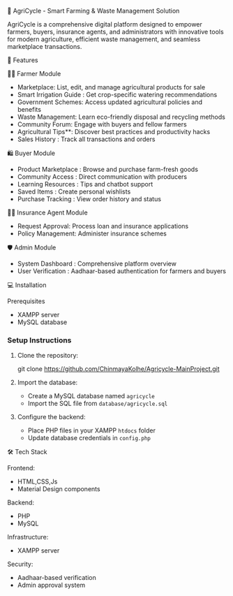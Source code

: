 🌾 AgriCycle - Smart Farming & Waste Management Solution


AgriCycle is a comprehensive digital platform designed to empower farmers, buyers, insurance agents, and administrators with innovative tools for modern agriculture, efficient waste management, and seamless marketplace transactions.


🚀 Features

👨‍🌾 Farmer Module
- Marketplace: List, edit, and manage agricultural products for sale
- Smart Irrigation Guide : Get crop-specific watering recommendations
- Government Schemes: Access updated agricultural policies and benefits
- Waste Management: Learn eco-friendly disposal and recycling methods
- Community Forum: Engage with buyers and fellow farmers
- Agricultural Tips**: Discover best practices and productivity hacks
- Sales History : Track all transactions and orders

 🛍️ Buyer Module
- Product Marketplace : Browse and purchase farm-fresh goods
- Community Access : Direct communication with producers
- Learning Resources : Tips and chatbot support
- Saved Items : Create personal wishlists
- Purchase Tracking : View order history and status

 🧑‍💼 Insurance Agent Module
- Request Approval: Process loan and insurance applications
- Policy Management: Administer insurance schemes

🛡️ Admin Module
- System Dashboard : Comprehensive platform overview
- User Verification : Aadhaar-based authentication for farmers and buyers

💻 Installation

Prerequisites
- XAMPP server
- MySQL database

### Setup Instructions
1. Clone the repository:

   git clone https://github.com/ChinmayaKolhe/Agricycle-MainProject.git
   
2. Import the database:
   - Create a MySQL database named `agricycle`
   - Import the SQL file from `database/agricycle.sql`

3. Configure the backend:
   - Place PHP files in your XAMPP `htdocs` folder
   - Update database credentials in `config.php`


🛠️ Tech Stack

Frontend:
- HTML,CSS,Js
- Material Design components

Backend:
- PHP 
- MySQL 

Infrastructure:
- XAMPP server

Security:
- Aadhaar-based verification
- Admin approval system


